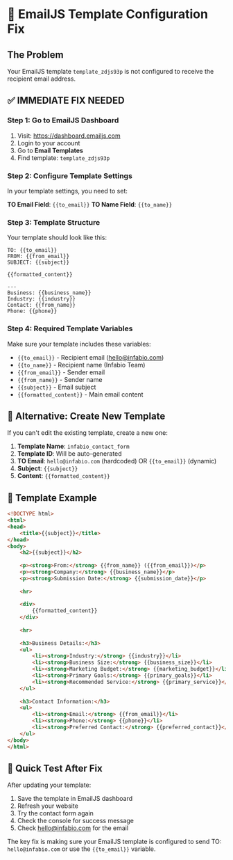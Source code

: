 # 🚨 EmailJS Template Configuration Fix

## The Problem
Your EmailJS template `template_zdjs93p` is not configured to receive the recipient email address.

## ✅ **IMMEDIATE FIX NEEDED**

### Step 1: Go to EmailJS Dashboard
1. Visit: https://dashboard.emailjs.com
2. Login to your account
3. Go to **Email Templates**
4. Find template: `template_zdjs93p`

### Step 2: Configure Template Settings
In your template settings, you need to set:

**TO Email Field**: `{{to_email}}`
**TO Name Field**: `{{to_name}}`

### Step 3: Template Structure
Your template should look like this:

```
TO: {{to_email}}
FROM: {{from_email}}
SUBJECT: {{subject}}

{{formatted_content}}

---
Business: {{business_name}}
Industry: {{industry}}
Contact: {{from_name}}
Phone: {{phone}}
```

### Step 4: Required Template Variables
Make sure your template includes these variables:
- `{{to_email}}` - Recipient email (hello@infabio.com)
- `{{to_name}}` - Recipient name (Infabio Team)
- `{{from_email}}` - Sender email
- `{{from_name}}` - Sender name
- `{{subject}}` - Email subject
- `{{formatted_content}}` - Main email content

## 🔧 **Alternative: Create New Template**

If you can't edit the existing template, create a new one:

1. **Template Name**: `infabio_contact_form`
2. **Template ID**: Will be auto-generated
3. **TO Email**: `hello@infabio.com` (hardcoded) OR `{{to_email}}` (dynamic)
4. **Subject**: `{{subject}}`
5. **Content**: `{{formatted_content}}`

## 📧 **Template Example**

```html
<!DOCTYPE html>
<html>
<head>
    <title>{{subject}}</title>
</head>
<body>
    <h2>{{subject}}</h2>
    
    <p><strong>From:</strong> {{from_name}} ({{from_email}})</p>
    <p><strong>Company:</strong> {{business_name}}</p>
    <p><strong>Submission Date:</strong> {{submission_date}}</p>
    
    <hr>
    
    <div>
        {{formatted_content}}
    </div>
    
    <hr>
    
    <h3>Business Details:</h3>
    <ul>
        <li><strong>Industry:</strong> {{industry}}</li>
        <li><strong>Business Size:</strong> {{business_size}}</li>
        <li><strong>Marketing Budget:</strong> {{marketing_budget}}</li>
        <li><strong>Primary Goals:</strong> {{primary_goals}}</li>
        <li><strong>Recommended Service:</strong> {{primary_service}}</li>
    </ul>
    
    <h3>Contact Information:</h3>
    <ul>
        <li><strong>Email:</strong> {{from_email}}</li>
        <li><strong>Phone:</strong> {{phone}}</li>
        <li><strong>Preferred Contact:</strong> {{preferred_contact}}</li>
    </ul>
</body>
</html>
```

## 🚀 **Quick Test After Fix**

After updating your template:

1. Save the template in EmailJS dashboard
2. Refresh your website
3. Try the contact form again
4. Check the console for success message
5. Check hello@infabio.com for the email

The key fix is making sure your EmailJS template is configured to send TO: `hello@infabio.com` or use the `{{to_email}}` variable.
